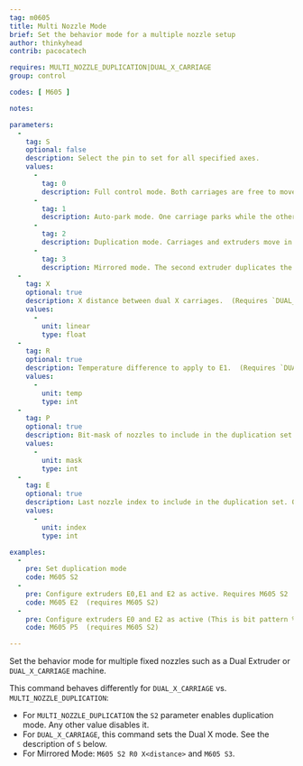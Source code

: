 ```yaml
---
tag: m0605
title: Multi Nozzle Mode
brief: Set the behavior mode for a multiple nozzle setup
author: thinkyhead
contrib: pacocatech

requires: MULTI_NOZZLE_DUPLICATION|DUAL_X_CARRIAGE
group: control

codes: [ M605 ]

notes:

parameters:
  -
    tag: S
    optional: false
    description: Select the pin to set for all specified axes.
    values:
      -
        tag: 0
        description: Full control mode. Both carriages are free to move, constrained by safe distance. (Requires `DUAL_X_CARRIAGE`)
      -
        tag: 1
        description: Auto-park mode. One carriage parks while the other moves. (Requires `DUAL_X_CARRIAGE`)
      -
        tag: 2
        description: Duplication mode. Carriages and extruders move in unison.
      -
        tag: 3
        description: Mirrored mode. The second extruder duplicates the motions of the first, but reversed in the X axis.
  -
    tag: X
    optional: true
    description: X distance between dual X carriages.  (Requires `DUAL_X_CARRIAGE`)
    values:
      -
        unit: linear
        type: float
  -
    tag: R
    optional: true
    description: Temperature difference to apply to E1.  (Requires `DUAL_X_CARRIAGE`)
    values:
      -
        unit: temp
        type: int
  -
    tag: P
    optional: true
    description: Bit-mask of nozzles to include in the duplication set. 0 disables duplication. Bit 1 is E0, Bit 2 is E1 ... Bit n is E(n-1). (Requires `MULTI_NOZZLE_DUPLICATION`)
    values:
      -
        unit: mask
        type: int
  -
    tag: E
    optional: true
    description: Last nozzle index to include in the duplication set. 0 disables duplication. (Requires `MULTI_NOZZLE_DUPLICATION`)
    values:
      -
        unit: index
        type: int

examples:
  -
    pre: Set duplication mode
    code: M605 S2
  -
    pre: Configure extruders E0,E1 and E2 as active. Requires M605 S2
    code: M605 E2  (requires M605 S2)
  -
    pre: Configure extruders E0 and E2 as active (This is bit pattern %101) Requires M605 S2
    code: M605 P5  (requires M605 S2)

---
```

Set the behavior mode for multiple fixed nozzles such as a Dual Extruder or `DUAL_X_CARRIAGE` machine.

This command behaves differently for `DUAL_X_CARRIAGE` vs. `MULTI_NOZZLE_DUPLICATION`:
- For `MULTI_NOZZLE_DUPLICATION` the `S2` parameter enables duplication mode. Any other value disables it.
- For `DUAL_X_CARRIAGE`, this command sets the Dual X mode. See the description of `S` below.
- For Mirrored Mode: `M605 S2 R0 X<distance>` and `M605 S3`.

